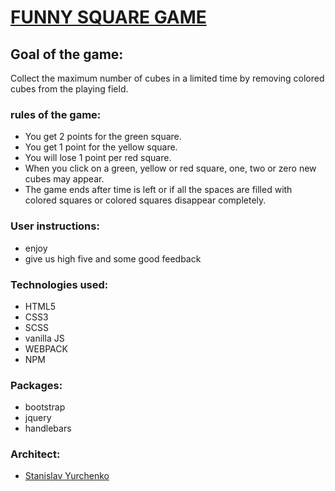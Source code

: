 # [FUNNY SQUARE GAME](https://stanislavyurchenko.github.io/funny-cubes-game/)

## Goal of the game:

Collect the maximum number of cubes in a limited time by removing colored cubes from the playing
field.

### rules of the game:

- You get 2 points for the green square.
- You get 1 point for the yellow square.
- You will lose 1 point per red square.
- When you click on a green, yellow or red square, one, two or zero new cubes may appear.
- The game ends after time is left or if all the spaces are filled with colored squares or colored
  squares disappear completely.

### User instructions:

- enjoy
- give us high five and some good feedback

### Technologies used:

- HTML5
- CSS3
- SCSS
- vanilla JS
- WEBPACK
- NPM

### Packages:

- bootstrap
- jquery
- handlebars

### Architect:

- [Stanislav Yurchenko](https://github.com/StanislavYurchenko)
